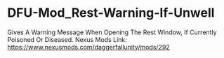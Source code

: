 # DFU-Mod_Rest-Warning-If-Unwell
 Gives A Warning Message When Opening The Rest Window, If Currently Poisoned Or Diseased.
Nexus Mods Link: https://www.nexusmods.com/daggerfallunity/mods/292
